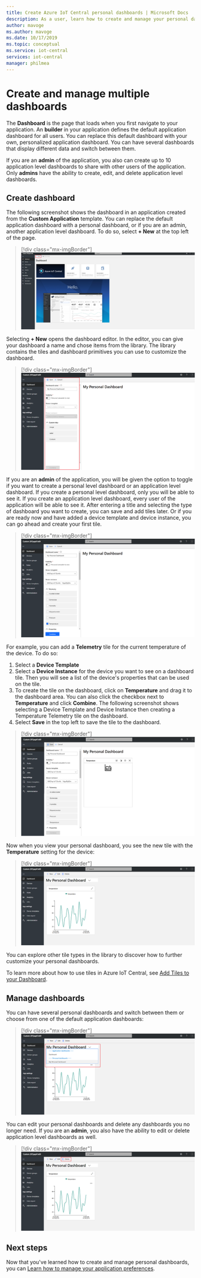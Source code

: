 ```yaml
---
title: Create Azure IoT Central personal dashboards | Microsoft Docs
description: As a user, learn how to create and manage your personal dashboards.
author: mavoge
ms.author: mavoge
ms.date: 10/17/2019
ms.topic: conceptual
ms.service: iot-central
services: iot-central
manager: philmea
---
```


# Create and manage multiple dashboards

The **Dashboard** is the page that loads when you first navigate to your application. An **builder** in your application defines the default application dashboard for all users. You can replace this default dashboard with your own, personalized application dashboard. You can have several dashboards that display different data and switch between them. 

If you are an **admin** of the application, you also can create up to 10 application level dashboards to share with other users of the application. Only **admins** have the ability to create, edit, and delete application level dashboards. 

## Create dashboard

The following screenshot shows the dashboard in an application created from the **Custom Application** template. You can replace the default application dashboard with a personal dashboard, or if you are an admin, another application level dashboard. To do so, select **+ New** at the top left of the page.
 
> [!div class="mx-imgBorder"]
> ![Dashboard for applications based on the "Custom Application" template](media/howto-create-personal-dashboards/dashboard-custom-app.png)

Selecting **+ New** opens the dashboard editor. In the editor, you can give your dashboard a name and chose items from the library. The library contains the tiles and dashboard primitives you can use to customize the dashboard.

> [!div class="mx-imgBorder"]
> ![Dashboard library](media/howto-create-personal-dashboards/dashboard-library.png)

If you are an **admin** of the application, you will be given the option to toggle if you want to create a personal level dashboard or an application level dashboard. If you create a personal level dashboard, only you will be able to see it. If you create an application level dashboard, every user of the application will be able to see it. After entering a title and selecting the type of dashboard you want to create, you can save and add tiles later. Or if you are ready now and have added a device template and device instance, you can go ahead and create your first tile. 

> [!div class="mx-imgBorder"]
> ![Configure Device Details" form with details for Temperature](media/howto-create-personal-dashboards/device-details.png)

For example, you can add a **Telemetry** tile for the current temperature of the device. To do so:
1. Select a **Device Template**
1. Select a **Device Instance** for the device you want to see on a dashboard tile. Then you will see a list of the device's properties that can be used on the tile.
1. To create the tile on the dashboard, click on **Temperature** and drag it to the dashboard area. You can also click the checkbox next to **Temperature** and click **Combine**. The following screenshot shows selecting a Device Template and Device Instance then creating a Temperature Telemetry tile on the dashboard.
1. Select **Save** in the top left to save the tile to the dashboard.

> [!div class="mx-imgBorder"]
> ![Dashboard" tab with details for the Temperature tile](media/howto-create-personal-dashboards/temperature-tile-edit.png)

Now when you view your personal dashboard, you see the new tile with the **Temperature** setting for the device:

> [!div class="mx-imgBorder"]
> ![Dashboard" tab with details for the Temperature tile](media/howto-create-personal-dashboards/temperature-tile-complete.png)

You can explore other tile types in the library to discover how to further customize your personal dashboards.

To learn more about how to use tiles in Azure IoT Central, see [Add Tiles to your Dashboard](howto-add-tiles-to-your-dashboard.md).

## Manage dashboards

You can have several personal dashboards and switch between them or choose from one of the default application dashboards:

> [!div class="mx-imgBorder"]
> ![Switch between dashboards](media/howto-create-personal-dashboards/switch-dashboards.png)

You can edit your personal dashboards and delete any dashboards you no longer need. If you are an **admin**, you also have the ability to edit or delete application level dashboards as well.

> [!div class="mx-imgBorder"]
> ![Delete dashboards](media/howto-create-personal-dashboards/delete-dashboards.png)

## Next steps

Now that you've learned how to create and manage personal dashboards, you can [Learn how to manage your application preferences](howto-manage-preferences.md).
